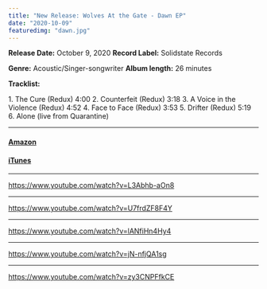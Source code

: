 ```yaml
---
title: "New Release: Wolves At the Gate - Dawn EP"
date: "2020-10-09"
featuredimg: "dawn.jpg"
---
```


**Release Date:** October 9, 2020 **Record Label:** Solidstate Records

**Genre:** Acoustic/Singer-songwriter **Album length:** 26 minutes

**Tracklist:**

1\. The Cure (Redux) 4:00 2. Counterfeit (Redux) 3:18 3. A Voice in the Violence (Redux) 4:52 4. Face to Face (Redux) 3:53 5. Drifter (Redux) 5:19 6. Alone (live from Quarantine)

* * *

#### [Amazon](https://www.amazon.com/gp/product/B08FL8Q3H8/ref=dm_ws_sp_ps_dp)

#### [iTunes](https://music.apple.com/gh/album/dawn-ep/1527156923?uo=4&app=music)

* * *

https://www.youtube.com/watch?v=L3Abhb-aOn8

* * *

https://www.youtube.com/watch?v=U7frdZF8F4Y

* * *

https://www.youtube.com/watch?v=lANfiHn4Hy4

* * *

https://www.youtube.com/watch?v=jN-nfjQA1sg

* * *

https://www.youtube.com/watch?v=zy3CNPFfkCE
